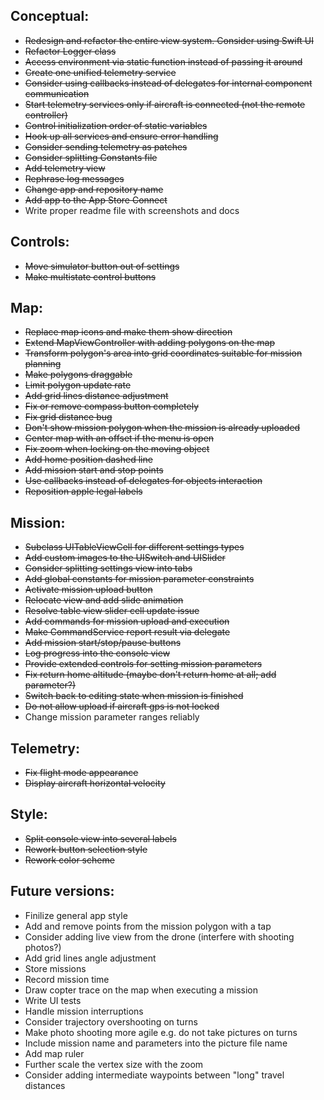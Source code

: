## Conceptual:
* ~~Redesign and refactor the entire view system. Consider using Swift UI~~
* ~~Refactor Logger class~~
* ~~Access environment via static function instead of passing it around~~
* ~~Create one unified telemetry service~~
* ~~Consider using callbacks instead of delegates for internal component communication~~
* ~~Start telemetry services only if aircraft is connected (not the remote controller)~~
* ~~Control initialization order of static variables~~
* ~~Hook up all services and ensure error handling~~
* ~~Consider sending telemetry as patches~~
* ~~Consider splitting Constants file~~
* ~~Add telemetry view~~
* ~~Rephrase log messages~~
* ~~Change app and repository name~~
* ~~Add app to the App Store Connect~~
* Write proper readme file with screenshots and docs

## Controls:
* ~~Move simulator button out of settings~~
* ~~Make multistate control buttons~~

## Map:
* ~~Replace map icons and make them show direction~~
* ~~Extend MapViewController with adding polygons on the map~~
* ~~Transform polygon's area into grid coordinates suitable for mission planning~~
* ~~Make polygons draggable~~
* ~~Limit polygon update rate~~
* ~~Add grid lines distance adjustment~~
* ~~Fix or remove compass button completely~~
* ~~Fix grid distance bug~~
* ~~Don't show mission polygon when the mission is already uploaded~~
* ~~Center map with an offset if the menu is open~~
* ~~Fix zoom when locking on the moving object~~
* ~~Add home position dashed line~~
* ~~Add mission start and stop points~~
* ~~Use callbacks instead of delegates for objects interaction~~
* ~~Reposition apple legal labels~~

## Mission:
* ~~Subclass UITableViewCell for different settings types~~
* ~~Add custom images to the UISwitch and UISlider~~
* ~~Consider splitting settings view into tabs~~
* ~~Add global constants for mission parameter constraints~~
* ~~Activate mission upload button~~
* ~~Relocate view and add slide animation~~
* ~~Resolve table view slider cell update issue~~
* ~~Add commands for mission upload and execution~~
* ~~Make CommandService report result via delegate~~
* ~~Add mission start/stop/pause buttons~~
* ~~Log progress into the console view~~
* ~~Provide extended controls for setting mission parameters~~
* ~~Fix return home altitude (maybe don't return home at all; add parameter?)~~
* ~~Switch back to editing state when mission is finished~~
* ~~Do not allow upload if aircraft gps is not locked~~
* Change mission parameter ranges reliably

## Telemetry:
* ~~Fix flight mode appearance~~
* ~~Display aircraft horizontal velocity~~

## Style:
* ~~Split console view into several labels~~
* ~~Rework button selection style~~
* ~~Rework color scheme~~

## Future versions:
* Finilize general app style
* Add and remove points from the mission polygon with a tap
* Consider adding live view from the drone (interfere with shooting photos?)
* Add grid lines angle adjustment
* Store missions
* Record mission time
* Draw copter trace on the map when executing a mission
* Write UI tests
* Handle mission interruptions
* Consider trajectory overshooting on turns
* Make photo shooting more agile e.g. do not take pictures on turns
* Include mission name and parameters into the picture file name
* Add map ruler
* Further scale the vertex size with the zoom
* Consider adding intermediate waypoints between "long" travel distances
